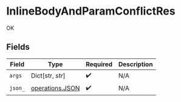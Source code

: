 # InlineBodyAndParamConflictRes

OK


## Fields

| Field                                              | Type                                               | Required                                           | Description                                        |
| -------------------------------------------------- | -------------------------------------------------- | -------------------------------------------------- | -------------------------------------------------- |
| `args`                                             | Dict[str, *str*]                                   | :heavy_check_mark:                                 | N/A                                                |
| `json_`                                            | [operations.JSON](../../models/operations/json.md) | :heavy_check_mark:                                 | N/A                                                |